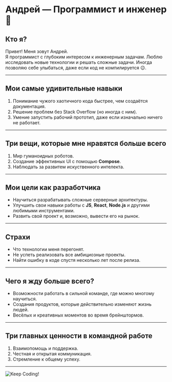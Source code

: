 # Андрей — Программист и инженер 🚀

## Кто я?

Привет! Меня зовут Андрей.  
Я программист с глубоким интересом к инженерным задачам. Люблю исследовать новые технологии и решать сложные задачи. Иногда позволяю себе улыбаться, даже если код не компилируется 😉.

---

## Мои самые удивительные навыки

1. Понимание чужого хаотичного кода быстрее, чем создаётся документация.
2. Решение проблем без Stack Overflow (но иногда с ним).
3. Умение запустить рабочий прототип, даже если изначально ничего не работает.

---

## Три вещи, которые мне нравятся больше всего

1. Мир гуманоидных роботов.
2. Создание эффективных UI с помощью **Compose**.
3. Наблюдать за развитем искуственного интелекта.

---

## Мои цели как разработчика

- Научиться разрабатывать сложные серверные архитектуры.
- Улучшить свои навыки работы с **JS**, **React**, **Node.js** и другими любимыми инструментами.
- Развить свой проект и, возможно, вывести его на рынок.

---

## Страхи

- Что технологии меня перегонят.
- Не успеть реализовать все амбициозные проекты.
- Найти ошибку в коде спустя несколько лет после релиза.

---

## Чего я жду больше всего?

- Возможности работать в сильной команде, где можно многому научиться.
- Создания продуктов, которые действительно изменяют жизнь людей.
- Весёлых и креативных моментов во время брейнштормов.

---

## Три главных ценности в командной работе

1. Взаимопомощь и поддержка.
2. Честная и открытая коммуникация.
3. Стремление к общему успеху.

---

![Keep Coding!](https://media.giphy.com/media/13HgwGsXF0aiGY/giphy.gif)  